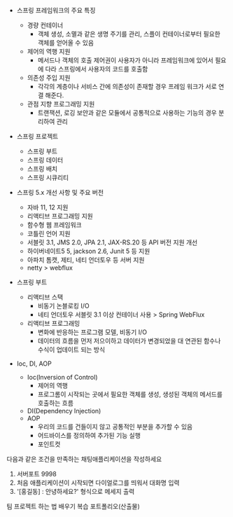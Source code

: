 - 스프링 프레임워크의 주요 특징
  * 경량 컨테이너 
    + 객체 생성, 소멸과 같은 생명 주기를 관리, 스플이 컨테이너로부터 필요한 객체를 얻어올 수 있음
  * 제어의 역행 지원
    + 메서드나 객체의 호출 제어권이 사용자가 아니라 프레임워크에 있어서 필요에 다라 스프링에서 사용자의 코드를 호출함
  * 의존성 주입 지원
    + 각각의 계층이나 서비스 간에 의존성이 존재할 경우 프레임 워크가 서로 연결 해준다.
  * 관점 지향 프로그래밍 지원
    + 트랜잭션, 로깅 보안과 같은 모듈에서 공통적으로 사용하는 기능의 경우 분리하여 관리

- 스프링 프로젝트
  * 스프링 부트
  * 스프링 데이터
  * 스프링 배치
  * 스프링 시큐리티

- 스프링 5.x 개선 사항 및 주요 버전
  * 자바 11, 12 지원
  * 리액티브 프로그래밍 지원
  * 함수형 웹 프레임워크
  * 코틀린 언어 지원
  * 서블릿 3.1, JMS 2.0, JPA 2.1, JAX-RS.20 등 API 버전 지원 개선
  * 하이버네이트5 5, jackson 2.6, Junit 5 등 지원
  * 아파치 톰캣, 제티, 네티 언더토우 등 서버 지원  
  * netty > webflux

- 스프링 부트
  * 리액티브 스택
    + 비동기 논블로킹 I/O
    + 네티 언더토우  서블릿 3.1 이상 컨테이너 사용 > Spring WebFlux
  * 리액티브 프로그래밍
    + 변화에 반응하는 프로그램 모델, 비동기 I/O
    + 데이터의 흐름을 먼저 저으이하고 데이터가 변경되었을 대 연관된 함수나 수식이 업데이트 되는 방식

- Ioc, DI, AOP
  * Ioc(Inversion of Control)
    + 제어의 역행
    + 프로그롬이 시작되는 곳에서 필요한 객체를 생성, 생성된 객체의 메서드를 호출하는 흐름
  * DI(Dependency Injection)
  * AOP
    + 우리의 코드를 건들이지 않고 공통적인 부분을 추가할 수 있음
    + 어드바이스를 정의하여 추가된 기능 실행
    + 포인트컷

다음과 같은 조건을 만족하는 채팅애플리케이션을 작성하세요
1. 서버포트 9998
2. 처음 애플리케이션이 시작되면 다이얼로그를 띄워서 대화명 입력
3. '[홍길동] : 안녕하세요?' 형식으로 메세지 출력

팀 프로젝트 하는 법 배우기
복습
포트폴리오(산출물)
